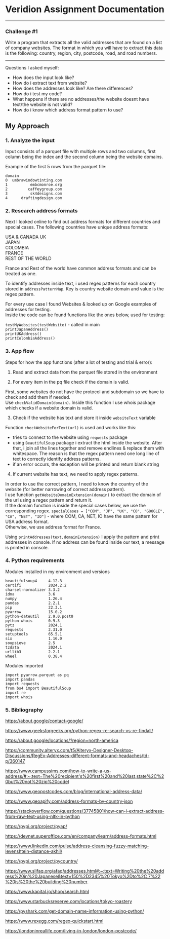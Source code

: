 # Veridion Assignment Documentation

---
### Challenge #1

Write a program that extracts all the valid addresses that are found on a list of company websites. The format in which you will have to extract this data is the following: country, region, city, postcode, road, and road numbers. 

---

Questions I asked myself:

* How does the input look like?
* How do i extract text from website?
* How does the addresses look like? Are there differences?
* How do i test my code?
* What happens if there are no addresses/the website doesnt have text/the website is not valid?
* How do i know which address format pattern to use?

## My Approach

### 1. Analyze the input

Input consists of a parquet file with multiple rows and two columns, first column being the index and the second column being the website domains.

Example of the first 5 rows from the parquet file:

    domain
    0  umbrawindowtinting.com
    1          embcmonroe.org
    2         caffeygroup.com
    3          sk4designs.com
    4      draftingdesign.com

### 2. Research address formats

Next I looked online to find out address formats for different countries and special cases.
The following countries have unique address formats:

USA & CANADA
UK  
JAPAN  
COLOMBIA  
FRANCE  
REST OF THE WORLD  

France and Rest of the world have common address formats and can be treated as one.

To identify addresses inside text, i used regex patterns for each country stored in `addressPatternMap`. Key is country website domain and value is the regex pattern.

For every use case I found Websites & looked up on Google examples of addresses for testing.  
Inside the code can be found functions like the ones below, used for testing:

`testMyWebsites(testWebsite)` - called in main  
`printJapanAddress()`  
`printUKAddress()`  
`printColombiaAddress()`

### 3. App flow

Steps for how the app functions (after a lot of testing and trial & error):

1. Read and extract data from the parquet file stored in the environment


2. For every item in the pq file check if the domain is valid.  

First, some websites do not have the protocol and subdomain so we have to check and add them if needed.  
Use `checkValidDomain(domain)`. Inside this function I use whois package which checks if a website domain is valid.  

3. Check if the website has text and store it inside `websiteText` variable

Function `checkWebsiteForText(url)` is used and works like this:

* tries to connect to the website using `requests` package
* using `BeautifulSoup` package i extract the html inside the website. After that, i join all the lines together and remove endlines & replace them with whitespace. The reason is that the regex pattern need one long line of text to correctly identify address patterns.
* if an error occurs, the exception will be printed and return blank string
    
4. If current website has text, we need to apply regex patterns.

In order to use the correct pattern, I need to know the country of the website (for better narrowing of correct address pattern).  
I use function `getWebsiteDomainExtension(domain)` to extract the domain of the url using a regex pattern and return it.  
If the domain function is inside the special cases below, we use the corresponding regex.
`specialCases = ["COM", "JP", "UK", "CO", "GOOGLE", "CA", "NET", "IO"]` - where COM, CA, NET, IO have the same pattern for USA address format.  
Otherwise, we use address format for France.

Using `printAddresses(text,domainExtension)` I apply the pattern and print addresses in console. If no address can be found inside our text, a message is printed in console.

### 4. Python requirements

Modules installed in my environment and versions

    beautifulsoup4     4.12.3
    certifi            2024.2.2
    charset-normalizer 3.3.2
    idna               3.6
    numpy              1.26.4
    pandas             2.2.1
    pip                22.3.1
    pyarrow            15.0.2
    python-dateutil    2.9.0.post0
    python-whois       0.9.3
    pytz               2024.1
    requests           2.31.0
    setuptools         65.5.1
    six                1.16.0
    soupsieve          2.5
    tzdata             2024.1
    urllib3            2.2.1
    wheel              0.38.4

Modules imported

    import pyarrow.parquet as pq
    import pandas
    import requests
    from bs4 import BeautifulSoup
    import re
    import whois

### 5. Bibliography

https://about.google/contact-google/

https://www.geeksforgeeks.org/python-regex-re-search-vs-re-findall/

https://about.google/locations/?region=north-america

https://community.alteryx.com/t5/Alteryx-Designer-Desktop-Discussions/RegEx-Addresses-different-formats-and-headaches/td-p/360147

https://www.campussims.com/how-to-write-a-us-address/#:~:text=The%20recipient's%20first%20and%20last,state%2C%20but%20not%20zip%20code)

https://www.geopostcodes.com/blog/international-address-data/

https://www.geoapify.com/address-formats-by-country-json

https://stackoverflow.com/questions/37745801/how-can-i-extract-address-from-raw-text-using-nltk-in-python

https://pypi.org/project/pyap/

https://devnet.superoffice.com/en/company/learn/address-formats.html

https://www.linkedin.com/pulse/address-cleansing-fuzzy-matching-levenshtein-distance-akhil/

https://pypi.org/project/pycountry/

https://www.sljfaq.org/afaq/addresses.html#:~:text=Writing%20the%20address%20in%20Japanese&text=150%2D2345%20Tokyo%2Dto%2C,7%22%20is%20the%20building%20number.

https://www.kapital.jp/shop/search.html

https://www.starbucksreserve.com/locations/tokyo-roastery

https://pyshark.com/get-domain-name-information-using-python/

https://www.rexegg.com/regex-quickstart.html

https://londoninreallife.com/living-in-london/london-postcode/